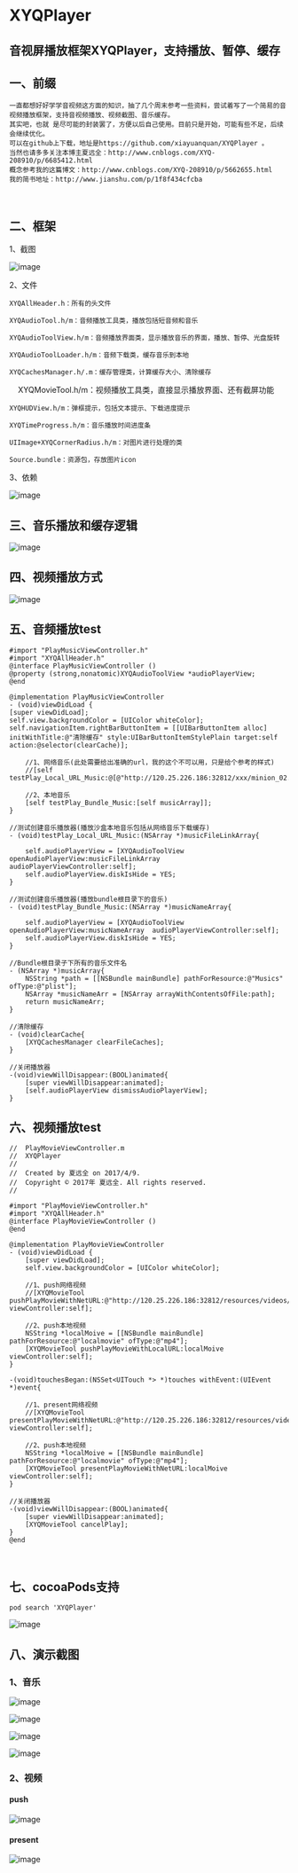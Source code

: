 # XYQPlayer
## 音视屏播放框架XYQPlayer，支持播放、暂停、缓存

## 一、前缀
    一直都想好好学学音视频这方面的知识，抽了几个周末参考一些资料，尝试着写了一个简易的音视频播放框架，支持音视频播放、视频截图、音乐缓存。
    其实吧，也就 是尽可能的封装罢了，方便以后自己使用。目前只是开始，可能有些不足，后续会继续优化。
    可以在github上下载，地址是https://github.com/xiayuanquan/XYQPlayer 。
    当然也请多多关注本博主夏远全：http://www.cnblogs.com/XYQ-208910/p/6685412.html 
    概念参考我的这篇博文：http://www.cnblogs.com/XYQ-208910/p/5662655.html 
    我的简书地址：http://www.jianshu.com/p/1f8f434cfcba
     
## 二、框架

1、截图 

![image](https://github.com/xiayuanquan/XYQPlayer/blob/master/XYQPlayerExample/XYQPlayer/screenshot/framework.png)

2、文件

    XYQAllHeader.h：所有的头文件
    
    XYQAudioTool.h/m：音频播放工具类，播放包括短音频和音乐
    
    XYQAudioToolView.h/m：音频播放界面类，显示播放音乐的界面，播放、暂停、光盘旋转
    
    XYQAudioToolLoader.h/m：音频下载类，缓存音乐到本地
    
    XYQCachesManager.h/.m：缓存管理类，计算缓存大小、清除缓存
    
    XYQMovieTool.h/m：视频播放工具类，直接显示播放界面、还有截屏功能
    
    XYQHUDView.h/m：弹框提示，包括文本提示、下载进度提示
    
    XYQTimeProgress.h/m：音乐播放时间进度条
    
    UIImage+XYQCornerRadius.h/m：对图片进行处理的类
    
    Source.bundle：资源包，存放图片icon

3、依赖

![image](https://github.com/xiayuanquan/XYQPlayer/blob/master/XYQPlayerExample/XYQPlayer/screenshot/framework1.png)

## 三、音乐播放和缓存逻辑

![image](https://github.com/xiayuanquan/XYQPlayer/blob/master/XYQPlayerExample/XYQPlayer/screenshot/music4.png)

## 四、视频播放方式

![image](https://github.com/xiayuanquan/XYQPlayer/blob/master/XYQPlayerExample/XYQPlayer/screenshot/movie.png)

## 五、音频播放test

    #import "PlayMusicViewController.h"
    #import "XYQAllHeader.h"
    @interface PlayMusicViewController ()
    @property (strong,nonatomic)XYQAudioToolView *audioPlayerView;
    @end

    @implementation PlayMusicViewController
    - (void)viewDidLoad {
    [super viewDidLoad];
    self.view.backgroundColor = [UIColor whiteColor];
    self.navigationItem.rightBarButtonItem = [[UIBarButtonItem alloc] initWithTitle:@"清除缓存" style:UIBarButtonItemStylePlain target:self action:@selector(clearCache)];
    
        //1、网络音乐(此处需要给出准确的url，我的这个不可以用，只是给个参考的样式)
        //[self testPlay_Local_URL_Music:@[@"http://120.25.226.186:32812/xxx/minion_02.mp3"]];
    
        //2、本地音乐
        [self testPlay_Bundle_Music:[self musicArray]];
    }

    //测试创建音乐播放器(播放沙盒本地音乐包括从网络音乐下载缓存)
    - (void)testPlay_Local_URL_Music:(NSArray *)musicFileLinkArray{
    
        self.audioPlayerView = [XYQAudioToolView openAudioPlayerView:musicFileLinkArray  audioPlayerViewController:self];
        self.audioPlayerView.diskIsHide = YES;
    }

    //测试创建音乐播放器(播放bundle根目录下的音乐)
    - (void)testPlay_Bundle_Music:(NSArray *)musicNameArray{
    
        self.audioPlayerView = [XYQAudioToolView openAudioPlayerView:musicNameArray  audioPlayerViewController:self];
        self.audioPlayerView.diskIsHide = YES;
    }

    //Bundle根目录子下所有的音乐文件名
    - (NSArray *)musicArray{
        NSString *path = [[NSBundle mainBundle] pathForResource:@"Musics" ofType:@"plist"];
        NSArray *musicNameArr = [NSArray arrayWithContentsOfFile:path];
        return musicNameArr;
    }
    
    //清除缓存
    - (void)clearCache{
        [XYQCachesManager clearFileCaches];
    }

    //关闭播放器
    -(void)viewWillDisappear:(BOOL)animated{
        [super viewWillDisappear:animated];
        [self.audioPlayerView dismissAudioPlayerView];
    }

## 六、视频播放test

    //  PlayMovieViewController.m
    //  XYQPlayer
    //
    //  Created by 夏远全 on 2017/4/9.
    //  Copyright © 2017年 夏远全. All rights reserved.
    //

    #import "PlayMovieViewController.h"
    #import "XYQAllHeader.h"
    @interface PlayMovieViewController ()
    @end

    @implementation PlayMovieViewController
    - (void)viewDidLoad {
        [super viewDidLoad];
        self.view.backgroundColor = [UIColor whiteColor];
    
        //1、push网络视频
        //[XYQMovieTool pushPlayMovieWithNetURL:@"http://120.25.226.186:32812/resources/videos/minion_02.mp4" viewController:self];
    
        //2、push本地视频
        NSString *localMoive = [[NSBundle mainBundle] pathForResource:@"localmovie" ofType:@"mp4"];
        [XYQMovieTool pushPlayMovieWithLocalURL:localMoive viewController:self];
    }

    -(void)touchesBegan:(NSSet<UITouch *> *)touches withEvent:(UIEvent *)event{
    
        //1、present网络视频
        //[XYQMovieTool presentPlayMovieWithNetURL:@"http://120.25.226.186:32812/resources/videos/minion_02.mp4" viewController:self];
    
        //2、push本地视频
        NSString *localMoive = [[NSBundle mainBundle] pathForResource:@"localmovie" ofType:@"mp4"];
        [XYQMovieTool presentPlayMovieWithNetURL:localMoive viewController:self];
    }

    //关闭播放器
    -(void)viewWillDisappear:(BOOL)animated{
        [super viewWillDisappear:animated];
        [XYQMovieTool cancelPlay];
    }
    @end
    
    
## 七、cocoaPods支持

    pod search 'XYQPlayer'

![image](https://github.com/xiayuanquan/XYQPlayer/blob/master/XYQPlayerExample/XYQPlayer/screenshot/pod.png)


## 八、演示截图

### 1、音乐

![image](https://github.com/xiayuanquan/XYQPlayer/blob/master/XYQPlayerExample/XYQPlayer/screenshot/muisc2.png)

![image](https://github.com/xiayuanquan/XYQPlayer/blob/master/XYQPlayerExample/XYQPlayer/screenshot/music.png)

![image](https://github.com/xiayuanquan/XYQPlayer/blob/master/XYQPlayerExample/XYQPlayer/screenshot/muisc1.png)

![image](https://github.com/xiayuanquan/XYQPlayer/blob/master/XYQPlayerExample/XYQPlayer/screenshot/music3.png)

### 2、视频

#### push

![image](https://github.com/xiayuanquan/XYQPlayer/blob/master/XYQPlayerExample/XYQPlayer/screenshot/push.png)

#### present

![image](https://github.com/xiayuanquan/XYQPlayer/blob/master/XYQPlayerExample/XYQPlayer/screenshot/present.png)
